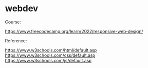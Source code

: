 # webdev

Course:

https://www.freecodecamp.org/learn/2022/responsive-web-design/

Reference:

https://www.w3schools.com/html/default.asp
https://www.w3schools.com/css/default.asp
https://www.w3schools.com/js/default.asp
